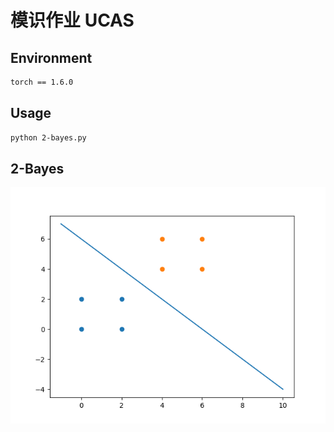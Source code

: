 # 模识作业 UCAS 

## Environment
```bash
torch == 1.6.0
```
## Usage
```bash
python 2-bayes.py
```

## 2-Bayes
![bayes](./img/bayes.png)
